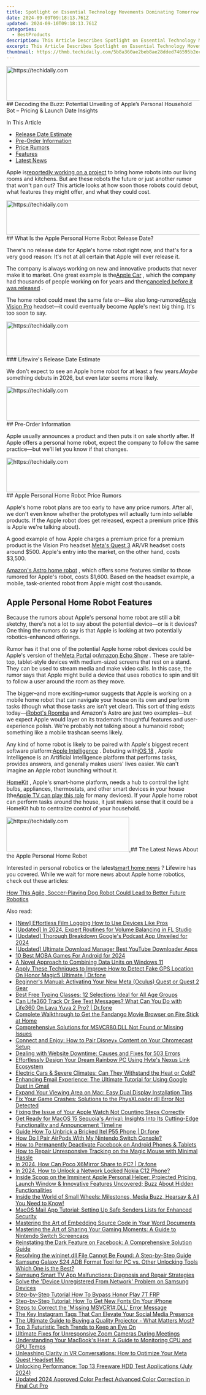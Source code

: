 ```yaml
---
title: Spotlight on Essential Technology Movements Dominating Tomorrow
date: 2024-09-09T09:18:13.761Z
updated: 2024-09-10T09:18:13.761Z
categories:
  - BestProducts
description: This Article Describes Spotlight on Essential Technology Movements Dominating Tomorrow
excerpt: This Article Describes Spotlight on Essential Technology Movements Dominating Tomorrow
thumbnail: https://thmb.techidaily.com/5b8a360ae2beb8ae28dded746595b2ec0252b7304ad9ab12b451e3ff69d2619e.jpg
---
```


<!-- affiliate ads begin -->
<a href="https://appsumo.8odi.net/c/5597632/2123731/7443" target="_top" id="2123731">
  <img src="//a.impactradius-go.com/display-ad/7443-2123731" border="0" alt="https://techidaily.com" width="728" height="90"/>
</a>
<img height="0" width="0" src="https://appsumo.8odi.net/i/5597632/2123731/7443" style="position:absolute;visibility:hidden;" border="0" />
<!-- affiliate ads end -->
## Decoding the Buzz: Potential Unveiling of Apple’s Personal Household Bot – Pricing & Launch Date Insights

In This Article

* [Release Date Estimate](https://www.lifewire.com/#toc-what-is-the-apple-personal-home-robot-release-date)
* [Pre-Order Information](https://www.lifewire.com/#toc-pre-order-information)
* [Price Rumors](https://www.lifewire.com/#toc-apple-personal-home-robot-price-rumors)
* [Features](https://www.lifewire.com/#toc-apple-personal-home-robot-features)
* [Latest News](https://www.lifewire.com/#toc-the-latest-news-about-the-apple-personal-home-robot)

 Apple is[reportedly working on a project](https://www.bloomberg.com/news/articles/2024-04-03/apple-explores-home-robots-after-abandoning-car-efforts?embedded-checkout=true) to bring home robots into our living rooms and kitchens. But are these robots the future or just another rumor that won't pan out? This article looks at how soon those robots could debut, what features they might offer, and what they could cost.

<!-- affiliate ads begin -->
<a href="https://appsumo.8odi.net/c/5597632/2137395/7443" target="_top" id="2137395">
  <img src="//a.impactradius-go.com/display-ad/7443-2137395" border="0" alt="https://techidaily.com" width="728" height="90"/>
</a>
<img height="0" width="0" src="https://appsumo.8odi.net/i/5597632/2137395/7443" style="position:absolute;visibility:hidden;" border="0" />
<!-- affiliate ads end -->
## What Is the Apple Personal Home Robot Release Date?

 There's no release date for Apple's home robot right now, and that's for a very good reason: It's not at all certain that Apple will ever release it.

 The company is always working on new and innovative products that never make it to market. One great example is the[Apple Car](https://www.lifewire.com/apple-car-5210313) , which the company had thousands of people working on for years and then[canceled before it was released](https://www.npr.org/2024/02/27/1234315814/apple-cancels-electric-car) .

 The home robot could meet the same fate or—like also long-rumored[Apple Vision Pro](https://www.lifewire.com/apple-vr-headset-news-and-rumors-6744818) headset—it could eventually become Apple's next big thing. It's too soon to say.

<!-- affiliate ads begin -->
<a href="https://ephamedtechinc.pxf.io/c/5597632/2136615/26400" target="_top" id="2136615">
  <img src="//a.impactradius-go.com/display-ad/26400-2136615" border="0" alt="https://techidaily.com" width="728" height="90"/>
</a>
<img height="0" width="0" src="https://ephamedtechinc.pxf.io/i/5597632/2136615/26400" style="position:absolute;visibility:hidden;" border="0" />
<!-- affiliate ads end -->
### Lifewire's Release Date Estimate

 We don't expect to see an Apple home robot for at least a few years._Maybe_ something debuts in 2026, but even later seems more likely.

<!-- affiliate ads begin -->
<a href="https://appsumo.8odi.net/c/5597632/2128843/7443" target="_top" id="2128843">
  <img src="//a.impactradius-go.com/display-ad/7443-2128843" border="0" alt="https://techidaily.com" width="728" height="90"/>
</a>
<img height="0" width="0" src="https://appsumo.8odi.net/i/5597632/2128843/7443" style="position:absolute;visibility:hidden;" border="0" />
<!-- affiliate ads end -->
## Pre-Order Information

 Apple usually announces a product and then puts it on sale shortly after. If Apple offers a personal home robot, expect the company to follow the same practice—but we'll let you know if that changes.

<!-- affiliate ads begin -->
<a href="https://appsumo.8odi.net/c/5597632/2129738/7443" target="_top" id="2129738">
  <img src="//a.impactradius-go.com/display-ad/7443-2129738" border="0" alt="https://techidaily.com" width="728" height="90"/>
</a>
<img height="0" width="0" src="https://appsumo.8odi.net/i/5597632/2129738/7443" style="position:absolute;visibility:hidden;" border="0" />
<!-- affiliate ads end -->
## Apple Personal Home Robot Price Rumors

 Apple's home robot plans are too early to have any price rumors. After all, we don't even know whether the prototypes will actually turn into sellable products. If the Apple robot does get released, expect a premium price (this is Apple we're talking about).

 A good example of how Apple charges a premium price for a premium product is the Vision Pro headset.[Meta's Quest 3](https://www.lifewire.com/meta-quest-3-vr-headset-7975896) AR/VR headset costs around $500\. Apple's entry into the market, on the other hand, costs $3,500.

[Amazon's Astro home robot](https://www.lifewire.com/amazon-introduces-astro-a-new-robot-assistant-5203324) , which offers some features similar to those rumored for Apple's robot, costs $1,600\. Based on the headset example, a mobile, task-oriented robot from Apple might cost thousands.

## Apple Personal Home Robot Features

 Because the rumors about Apple's personal home robot are still a bit sketchy, there's not a lot to say about the potential device—or is it devices? One thing the rumors do say is that Apple is looking at two potentially robotics-enhanced offerings.

 Rumor has it that one of the potential Apple home robot devices could be Apple's version of the[Meta Portal](https://www.lifewire.com/what-is-facebook-portal-4571310) or[Amazon Echo Show](https://www.lifewire.com/what-is-the-amazon-echo-show-4150180) . These are table-top, tablet-style devices with medium-sized screens that rest on a stand. They can be used to stream media and make video calls. In this case, the rumor says that Apple might build a device that uses robotics to spin and tilt to follow a user around the room as they move.

 The bigger–and more exciting–rumor suggests that Apple is working on a mobile home robot that can navigate your house on its own and perform tasks (though what those tasks are isn't yet clear). This sort of thing exists today—[iRobot's Roomba](https://www.lifewire.com/what-is-a-roomba-5185461) and Amazon's Astro are just two examples—but we expect Apple would layer on its trademark thoughtful features and user-experience polish. We're probably not talking about a humanoid robot; something like a mobile trashcan seems likely.

 Any kind of home robot is likely to be paired with Apple's biggest recent software platform:[Apple Intelligence](https://www.lifewire.com/what-is-apple-gpt-7571221) . Debuting with[iOS 18](https://www.lifewire.com/ios-18-8552216) , Apple Intelligence is an Artificial Intelligence platform that performs tasks, provides answers, and generally makes users' lives easier. We can't imagine an Apple robot launching without it.

[HomeKit](https://www.lifewire.com/everything-you-need-to-know-about-apple-homekit-4066771) , Apple's smart-home platform, needs a hub to control the light bulbs, appliances, thermostats, and other smart devices in your house (the[Apple TV can play this role](https://www.lifewire.com/apple-tv-4k-2021-review-5215743) for many devices). If your Apple home robot can perform tasks around the house, it just makes sense that it could be a HomeKit hub to centralize control of your household.  

<!-- affiliate ads begin -->
<a href="https://bluettius.sjv.io/c/5597632/2139109/17108" target="_top" id="2139109">
  <img src="//a.impactradius-go.com/display-ad/17108-2139109" border="0" alt="https://techidaily.com" width="320" height="90"/>
</a>
<img height="0" width="0" src="https://bluettius.sjv.io/i/5597632/2139109/17108" style="position:absolute;visibility:hidden;" border="0" />
<!-- affiliate ads end -->
## The Latest News About the Apple Personal Home Robot

 Interested in personal robotics or the latest[smart home news](https://www.lifewire.com/smart-home-connected-life-news-4797031) ? Lifewire has you covered. While we wait for more news about Apple home robotics, check out these articles:

[How This Agile, Soccer-Playing Dog Robot Could Lead to Better Future Robotics](https://www.lifewire.com/how-this-agile-soccer-playing-dog-robot-could-lead-to-better-future-robotics-7376298)


<ins class="adsbygoogle"
     style="display:block"
     data-ad-format="autorelaxed"
     data-ad-client="ca-pub-7571918770474297"
     data-ad-slot="1223367746"></ins>



<ins class="adsbygoogle"
     style="display:block"
     data-ad-client="ca-pub-7571918770474297"
     data-ad-slot="8358498916"
     data-ad-format="auto"
     data-full-width-responsive="true"></ins>

<span class="atpl-alsoreadstyle">Also read:</span>
<div><ul>
<li><a href="https://screen-activity-recording.techidaily.com/new-effortless-film-logging-how-to-use-devices-like-pros/"><u>[New] Effortless Film Logging How to Use Devices Like Pros</u></a></li>
<li><a href="https://fox-links.techidaily.com/updated-in-2024-expert-routines-for-volume-balancing-in-fl-studio/"><u>[Updated] In 2024, Expert Routines for Volume Balancing in FL Studio</u></a></li>
<li><a href="https://vp-tips.techidaily.com/updated-thorough-breakdown-googles-podcast-app-unveiled-for-2024/"><u>[Updated] Thorough Breakdown Google's Podcast App Unveiled for 2024</u></a></li>
<li><a href="https://facebook-clips.techidaily.com/updated-ultimate-download-manager-best-youtube-downloader-apps/"><u>[Updated] Ultimate Download Manager Best YouTube Downloader Apps</u></a></li>
<li><a href="https://video-capture.techidaily.com/10-best-moba-games-for-android-for-2024/"><u>10 Best MOBA Games For Android for 2024</u></a></li>
<li><a href="https://windows11.techidaily.com/a-novel-approach-to-combining-data-units-on-windows-11/"><u>A Novel Approach to Combining Data Units on Windows 11</u></a></li>
<li><a href="https://fake-location.techidaily.com/apply-these-techniques-to-improve-how-to-detect-fake-gps-location-on-honor-magic5-ultimate-drfone-by-drfone-virtual-android/"><u>Apply These Techniques to Improve How to Detect Fake GPS Location On Honor Magic5 Ultimate | Dr.fone</u></a></li>
<li><a href="https://techno-recovery.techidaily.com/beginners-manual-activating-your-new-meta-oculus-quest-or-quest-2-gear/"><u>Beginner's Manual: Activating Your New Meta (Oculus) Quest or Quest 2 Gear</u></a></li>
<li><a href="https://techno-recovery.techidaily.com/best-free-typing-classes-12-selections-ideal-for-all-age-groups/"><u>Best Free Typing Classes: 12 Selections Ideal for All Age Groups</u></a></li>
<li><a href="https://fake-location.techidaily.com/can-life360-track-or-see-text-messages-what-can-you-do-with-life360-on-lava-yuva-2-pro-drfone-by-drfone-virtual-android/"><u>Can Life360 Track Or See Text Messages? What Can You Do with Life360 On Lava Yuva 2 Pro? | Dr.fone</u></a></li>
<li><a href="https://techno-recovery.techidaily.com/complete-walkthrough-to-get-the-fandango-movie-browser-on-fire-stick-at-home/"><u>Complete Walkthrough to Get the Fandango Movie Browser on Fire Stick at Home</u></a></li>
<li><a href="https://techno-recovery.techidaily.com/comprehensive-solutions-for-msvcr80dll-not-found-or-missing-issues/"><u>Comprehensive Solutions for MSVCR80.DLL Not Found or Missing Issues</u></a></li>
<li><a href="https://techno-recovery.techidaily.com/connect-and-enjoy-how-to-pair-disneyplus-content-on-your-chromecast-setup/"><u>Connect and Enjoy: How to Pair Disney+ Content on Your Chromecast Setup</u></a></li>
<li><a href="https://techno-recovery.techidaily.com/dealing-with-website-downtime-causes-and-fixes-for-503-errors/"><u>Dealing with Website Downtime: Causes and Fixes for 503 Errors</u></a></li>
<li><a href="https://hardware-tips.techidaily.com/effortlessly-design-your-dream-rainbow-pc-using-hytes-nexus-link-ecosystem/"><u>Effortlessly Design Your Dream Rainbow PC Using Hyte's Nexus Link Ecosystem</u></a></li>
<li><a href="https://techno-recovery.techidaily.com/electric-cars-and-severe-climates-can-they-withstand-the-heat-or-cold/"><u>Electric Cars & Severe Climates: Can They Withstand the Heat or Cold?</u></a></li>
<li><a href="https://tech-recovery.techidaily.com/enhancing-email-experience-the-ultimate-tutorial-for-using-google-duet-in-gmail/"><u>Enhancing Email Experience: The Ultimate Tutorial for Using Google Duet in Gmail</u></a></li>
<li><a href="https://techno-recovery.techidaily.com/expand-your-viewing-area-on-mac-easy-dual-display-installation-tips/"><u>Expand Your Viewing Area on Mac: Easy Dual Display Installation Tips</u></a></li>
<li><a href="https://techno-recovery.techidaily.com/fix-your-game-crashes-solutions-to-the-physxloaderdll-error-not-detected/"><u>Fix Your Game Crashes: Solutions to the PhysXLoader.dll Error Not Detected</u></a></li>
<li><a href="https://techno-recovery.techidaily.com/fixing-the-issue-of-your-apple-watch-not-counting-steps-correctly/"><u>Fixing the Issue of Your Apple Watch Not Counting Steps Correctly</u></a></li>
<li><a href="https://techno-recovery.techidaily.com/get-ready-for-macos-15-sequoias-arrival-insights-into-its-cutting-edge-functionality-and-announcement-timeline/"><u>Get Ready for MacOS 15 Sequoia's Arrival: Insights Into Its Cutting-Edge Functionality and Announcement Timeline</u></a></li>
<li><a href="https://change-location.techidaily.com/guide-how-to-unbrick-a-bricked-itel-p55-phone-drfone-by-drfone-fix-android-problems-fix-android-problems/"><u>Guide How To Unbrick a Bricked Itel P55 Phone | Dr.fone</u></a></li>
<li><a href="https://techno-recovery.techidaily.com/how-do-i-pair-airpods-with-my-nintendo-switch-console/"><u>How Do I Pair AirPods With My Nintendo Switch Console?</u></a></li>
<li><a href="https://techno-recovery.techidaily.com/how-to-permanently-deactivate-facebook-on-android-phones-and-tablets/"><u>How to Permanently Deactivate Facebook on Android Phones & Tablets</u></a></li>
<li><a href="https://techno-recovery.techidaily.com/how-to-repair-unresponsive-tracking-on-the-magic-mouse-with-minimal-hassle/"><u>How to Repair Unresponsive Tracking on the Magic Mouse with Minimal Hassle</u></a></li>
<li><a href="https://screen-mirror.techidaily.com/in-2024-how-can-poco-x6mirror-share-to-pc-drfone-by-drfone-android/"><u>In 2024, How Can Poco X6Mirror Share to PC? | Dr.fone</u></a></li>
<li><a href="https://easy-unlock-android.techidaily.com/in-2024-how-to-unlock-a-network-locked-nokia-c12-phone-by-drfone-android/"><u>In 2024, How to Unlock a Network Locked Nokia C12 Phone?</u></a></li>
<li><a href="https://techno-recovery.techidaily.com/1722863980494-inside-scoop-on-the-imminent-apple-personal-helper-projected-pricing-launch-window-and-innovative-features-uncovered-buzz-about-hidden-functionalities/"><u>Inside Scoop on the Imminent Apple Personal Helper: Projected Pricing, Launch Window & Innovative Features Uncovered; Buzz About Hidden Functionalities</u></a></li>
<li><a href="https://techno-recovery.techidaily.com/1722895859982-inside-the-world-of-small-wheels-milestones-media-buzz-hearsay-and-all-you-need-to-know/"><u>Inside the World of Small Wheels: Milestones, Media Buzz, Hearsay & All You Need to Know!</u></a></li>
<li><a href="https://techno-recovery.techidaily.com/macos-mail-app-tutorial-setting-up-safe-senders-lists-for-enhanced-security/"><u>MacOS Mail App Tutorial: Setting Up Safe Senders Lists for Enhanced Security</u></a></li>
<li><a href="https://techno-recovery.techidaily.com/mastering-the-art-of-embedding-source-code-in-your-word-documents/"><u>Mastering the Art of Embedding Source Code in Your Word Documents</u></a></li>
<li><a href="https://techno-recovery.techidaily.com/mastering-the-art-of-sharing-your-gaming-moments-a-guide-to-nintendo-switch-screencaps/"><u>Mastering the Art of Sharing Your Gaming Moments: A Guide to Nintendo Switch Screencaps</u></a></li>
<li><a href="https://techno-recovery.techidaily.com/reinstating-the-dark-feature-on-facebook-a-comprehensive-solution-guide/"><u>Reinstating the Dark Feature on Facebook: A Comprehensive Solution Guide</u></a></li>
<li><a href="https://techno-recovery.techidaily.com/resolving-the-wininetdll-file-cannot-be-found-a-step-by-step-guide/"><u>Resolving the wininet.dll File Cannot Be Found: A Step-by-Step Guide</u></a></li>
<li><a href="https://android-frp.techidaily.com/samsung-galaxy-s24-adb-format-tool-for-pc-vs-other-unlocking-tools-which-one-is-the-best-by-drfone-android/"><u>Samsung Galaxy S24 ADB Format Tool for PC vs. Other Unlocking Tools Which One is the Best?</u></a></li>
<li><a href="https://techno-recovery.techidaily.com/samsung-smart-tv-app-malfunctions-diagnosis-and-repair-strategies/"><u>Samsung Smart TV App Malfunctions: Diagnosis and Repair Strategies</u></a></li>
<li><a href="https://techno-recovery.techidaily.com/solve-the-device-unregistered-from-network-problem-on-samsung-devices/"><u>Solve the 'Device Unregistered From Network' Problem on Samsung Devices</u></a></li>
<li><a href="https://bypass-frp.techidaily.com/step-by-step-tutorial-how-to-bypass-honor-play-7t-frp-by-drfone-android/"><u>Step-by-Step Tutorial How To Bypass Honor Play 7T FRP</u></a></li>
<li><a href="https://techno-recovery.techidaily.com/step-by-step-tutorial-how-to-get-new-fonts-on-your-iphone/"><u>Step-by-Step Tutorial: How To Get New Fonts On Your iPhone</u></a></li>
<li><a href="https://techno-recovery.techidaily.com/steps-to-correct-the-missing-msvcr1dll-error-message/"><u>Steps to Correct the 'Missing MSVCR1#.DLL' Error Message</u></a></li>
<li><a href="https://techno-recovery.techidaily.com/the-key-instagram-tags-that-can-elevate-your-social-media-presence/"><u>The Key Instagram Tags That Can Elevate Your Social Media Presence</u></a></li>
<li><a href="https://techno-recovery.techidaily.com/the-ultimate-guide-to-buying-a-quality-projector-what-matters-most/"><u>The Ultimate Guide to Buying a Quality Projector - What Matters Most?</u></a></li>
<li><a href="https://techno-recovery.techidaily.com/top-3-futuristic-tech-trends-to-keep-an-eye-on/"><u>Top 3 Futuristic Tech Trends to Keep an Eye On</u></a></li>
<li><a href="https://techno-recovery.techidaily.com/ultimate-fixes-for-unresponsive-zoom-cameras-during-meetings/"><u>Ultimate Fixes for Unresponsive Zoom Cameras During Meetings</u></a></li>
<li><a href="https://techno-recovery.techidaily.com/understanding-your-macbooks-heat-a-guide-to-monitoring-cpu-and-gpu-temps/"><u>Understanding Your MacBook's Heat: A Guide to Monitoring CPU and GPU Temps</u></a></li>
<li><a href="https://techno-recovery.techidaily.com/unleashing-clarity-in-vr-conversations-how-to-optimize-your-meta-quest-headset-mic/"><u>Unleashing Clarity in VR Conversations: How to Optimize Your Meta Quest Headset Mic</u></a></li>
<li><a href="https://techno-recovery.techidaily.com/unlocking-performance-top-13-freeware-hdd-test-applications-july-2024/"><u>Unlocking Performance: Top 13 Freeware HDD Test Applications (July 2024)</u></a></li>
<li><a href="https://ai-video-apps.techidaily.com/updated-2024-approved-color-perfect-advanced-color-correction-in-final-cut-pro/"><u>Updated 2024 Approved Color Perfect Advanced Color Correction in Final Cut Pro</u></a></li>
</ul></div>
